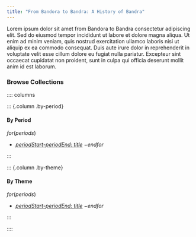 ```yaml
---
title: "From Bandora to Bandra: A History of Bandra"
---
```



Lorem ipsum dolor sit amet from Bandora to Bandra consectetur adipiscing elit.
Sed do eiusmod tempor incididunt ut labore et dolore magna aliqua. Ut enim ad
minim veniam, quis nostrud exercitation ullamco laboris nisi ut aliquip ex ea
commodo consequat. Duis aute irure dolor in reprehenderit in voluptate velit
esse cillum dolore eu fugiat nulla pariatur. Excepteur sint occaecat cupidatat
non proident, sunt in culpa qui officia deserunt mollit anim id est laborum.


### Browse Collections

:::: columns

::: {.column .by-period}

#### By Period

$for(periods)$
* [$periodStart$-$periodEnd$: $title$]($url$)
$-endfor$

:::

::: {.column .by-theme}

#### By Theme

$for(periods)$
* [$periodStart$-$periodEnd$: $title$]($url$)
$-endfor$

:::

::::
